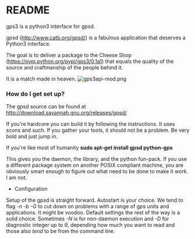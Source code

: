 # README #

gps3 is a python3 interface for gpsd.

gpsd (http://www.catb.org/gpsd/) is a fabulous application that deserves a Python3 interface.

The goal is to deliver a package to the Cheese Shop (https://pypi.python.org/pypi/gps3/0.1a1) that equals the quality of the source and craftmanship of the people behind it.

It is a match made in heaven.
![gps3api-mod.png](https://bitbucket.org/repo/nGqxd8/images/2110656712-gps3api-mod.png)

### How do I get set up? ###

The gpsd source can be found at http://download.savannah.gnu.org/releases/gpsd/

If you're hardcore you can build it by following the instructions.  It uses scons and such.  If you gather your tools, it should not be a problem.  Be very bold and just jump in.

If you're like most of humanity **sudo apt-get install gpsd python-gps**

This gives you the daemon, the library, and the python fun-pack.  If you use a different package system on another POSIX compliant machine, you are obviously smart enough to figure out what need to be done to make it work. I am not.

* Configuration

Setup of the gpsd is straight forward.  Autostart is your choice.  We tend to flag *-n -b -G* to cut down on problems with a range of gps units and applications.  It might be voodoo.  Default settings the rest of the way is a solid choice.  Sometimes *-N* is for non-daemon execution and *-D* for diagnostic integer up to *9*, depending how much you want to read and those also *tend* to be from the command line.